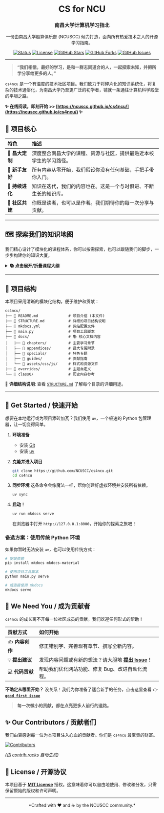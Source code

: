   <div align="center">

  <!-- 在这里放上你们的 Logo，如果没有，可以暂时注释掉或找人设计一个 -->
  <!-- <img src="docs/assets/images/logo.png" alt="cs4ncu Logo" width="150"/> -->

  # CS for NCU
  ### 南昌大学计算机学习指北

  一份由南昌大学超算俱乐部 (NCUSCC) 倾力打造，面向所有热爱技术之人的开源学习指南。

  [![Status](https://img.shields.io/badge/status-active-success.svg?style=flat-square)]()
  [![License](https://img.shields.io/badge/license-MIT-blue.svg?style=flat-square)](/LICENSE)
  [![GitHub Stars](https://img.shields.io/github/stars/NCUSCC/cs4ncu.svg?style=flat-square)](https://github.com/NCUSCC/cs4ncu/stargazers)
  [![GitHub Forks](https://img.shields.io/github/forks/NCUSCC/cs4ncu.svg?style=flat-square)](https://github.com/NCUSCC/cs4ncu/network/members)
  [![GitHub Issues](https://img.shields.io/github/issues/NCUSCC/cs4ncu.svg?style=flat-square)](https://github.com/NCUSCC/cs4ncu/issues)

  </div>

  ---

  > **“我们相信，最好的学习，是和一群志同道合的人，一起探索未知，并把所学分享给更多的人。”**

  `cs4ncu` 是一个有温度的技术社区项目。我们致力于将碎片化的知识系统化，将复杂的技术通俗化，为南昌大学乃至更广泛的初学者，铺就一条通往计算机科学殿堂的平坦之路。

  **✨ 在线阅读，即刻开始 >> [https://ncuscc.github.io/cs4ncu/](https://ncuscc.github.io/cs4ncu/) ✨**

  ## 🎯 项目核心

  | 特色 | 描述 |
  | :--- | :--- |
  | 🧭 **昌大定制** | 深度整合南昌大学的课程、资源与社区，提供最贴近本校学生的学习路径。 |
  | 🌱 **新手友好** | 所有内容从零开始，我们假设你没有任何基础，手把手带你入门。 |
  | 🔄 **持续进化** | 知识在迭代，我们的内容也在。这是一个与时俱进、不断生长的知识库。 |
  | 💖 **社区共建** | 你既是读者，也可以是作者。我们期待你的每一次分享与贡献。 |

  ---

  ## 🗺️ 探索我们的知识地图

  我们精心设计了模块化的课程体系，你可以按需探索，也可以跟随我们的脚步，一步步构建你的知识大厦。

  <details>
  <summary><strong>📚 点击展开/折叠课程大纲</strong></summary>

  | 章节 | 主题 | 简介 | 状态 |
  | :--- | :--- | :--- | :---: |
  | **`主线`** | **核心成长路径** | *建议所有 NCU 读者按顺序阅读* | |
  | `L1` | **告别电脑小白** | 从选购电脑到文件管理，打好数字时代的基础。 | ✅ |
  | `L2` | **规划你的未来** | 抬头看路，清晰了解考研、就业等大学生涯方向。 | 建设中 |
  | `L3` | **在 NCU 高效学习** | 解锁昌大专属的平台、资源与技术社群。 | 建设中 |
  | `L4` | **硬核技能入门** | 迈出第一步，学习编程语言与 Git 等核心工具。 | 规划中 |
  | **`专题`** | **特色内容** | *我们引以为傲的“独门秘籍”* | |
  | `S1` | **终极编辑器：VS Code** | 深入探索 VS Code/Cursor，打造属于你的神级IDE。 | 规划中 |
  | **`附录`** | **昌大专属手册** | *根据你的需求，随时查阅* | |
  | `A1` | **保研细则解析** | 深入解读数计/软件学院的保研“游戏规则”。 | 规划中 |
  | `A2` | **考研经验分享** | 来自学长学姐的考研战场第一手情报。 | 规划中 |
  | `A3` | **转专业完全指南** | 从动机到流程，覆盖转专业的方方面面。 | 规划中 |
  | `A4` | **各培养方案导读** | 对比数计、软院、实验班等的异同。 | 规划中 |

  </details>

  ---

  ## 📂 项目结构

  本项目采用清晰的模块化结构，便于维护和贡献：

  ```
  cs4ncu/
  ├── 📄 README.md              # 项目介绍 (本文件)
  ├── 📄 STRUCTURE.md           # 详细的项目结构说明
  ├── 📄 mkdocs.yml             # 网站配置文件
  ├── 📄 main.py                # 项目工具脚本
  ├── 📁 docs/                  # 📚 核心文档内容
  │   ├── 📁 chapters/          # 主要学习章节
  │   ├── 📁 appendices/        # 昌大专属附录
  │   ├── 📁 specials/          # 特色专题
  │   ├── 📁 guides/            # 贡献指南
  │   └── 📁 assets/css/js/     # 样式和资源文件
  ├── 📁 overrides/             # 主题自定义
  └── 📁 class0/                # 历史内容参考
  ```

  📖 **详细结构说明**: 查看 [`STRUCTURE.md`](./STRUCTURE.md) 了解每个目录的详细用途。

  ---

  ## 🚀 Get Started / 快速开始

  想要在本地运行或为项目添砖加瓦？我们使用 `uv`，一个极速的 Python 包管理器，让一切变得简单。

  1.  **环境准备**
      *   安装 [Git](https://git-scm.com/)
      *   安装 [uv](https://github.com/astral-sh/uv#installation)

  2.  **克隆并进入项目**
      ```bash
      git clone https://github.com/NCUSCC/cs4ncu.git
      cd cs4ncu
      ```

  3.  **同步环境**
      这条命令会像魔法一样，帮你创建好虚拟环境并安装所有依赖。
      ```bash
      uv sync
      ```

  4.  **启动！**
      ```bash
      uv run mkdocs serve
      ```
      在浏览器中打开 `http://127.0.0.1:8000`，开始你的探索之旅吧！

  ### 备选方案：使用传统 Python 环境

  如果你暂时无法安装 `uv`，也可以使用传统方式：

  ```bash
  # 安装依赖
  pip install mkdocs mkdocs-material

  # 使用项目工具脚本
  python main.py serve

  # 或直接使用 mkdocs
  mkdocs serve
  ```

  ## 💖 We Need You / 成为贡献者

  `cs4ncu` 的成长离不开每一位社区成员的贡献。我们欢迎任何形式的帮助！

  | 贡献方式 | 如何开始 |
  | :--- | :--- |
  | ✍️ **内容创作** | 修正错别字、完善现有章节、撰写全新内容。 |
  | 💡 **提出建议** | 发现内容问题或有新的想法？请大胆地 [**提出 Issue**](https://github.com/NCUSCC/cs4ncu/issues/new/choose)！ |
  | 💻 **代码贡献** | 帮助我们优化网站功能、修复 Bug、改进自动化流程。 |

  **不确定从哪里开始？**
  没关系！我们为你准备了适合新手的任务，点击这里查看 👉 [**`good first issue`**](https://github.com/NCUSCC/cs4ncu/labels/good%20first%20issue)

  > **每一次微小的贡献，都在点亮更多人前行的道路。**

  ## ✨ Our Contributors / 贡献者们

  我们由衷感谢每一位为本项目注入心血的贡献者。你们是 `cs4ncu` 最宝贵的财富。

  <a href="https://github.com/NCUSCC/cs4ncu/graphs/contributors">
    <img src="https://contrib.rocks/image?repo=NCUSCC/cs4ncu" alt="Contributors" />
  </a>

  *(由 [contrib.rocks](https://contrib.rocks) 自动生成)*

  ## 📜 License / 开源协议

  本项目基于 [**MIT License**](./LICENSE) 授权。这意味着你可以自由地使用、修改和分发，只需保留原始的版权和许可声明。

  ---
  <div align="center">
    *Crafted with ❤️ and ☕ by the NCUSCC community.*
  </div>
